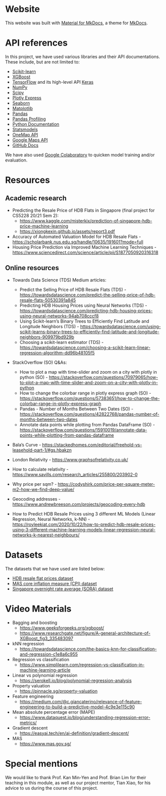 # Website
This website was built with [Material for MkDocs](https://squidfunk.github.io/mkdocs-material/), a theme for [MkDocs](https://www.mkdocs.org).

# API references
In this project, we have used various libraries and their API documentations. These include, but are not limited to:

* [Scikit-learn](https://scikit-learn.org/stable/modules/classes.html)
* [XGBoost](https://xgboost.readthedocs.io/en/stable/)
* [TensorFlow](https://www.tensorflow.org/) and its high-level API [Keras](https://keras.io/api/)
* [NumPy](https://numpy.org/doc/stable/)
* [Scipy](https://docs.scipy.org/doc/scipy/)
* [Plotly Express](https://plotly.com/python/plotly-express/)
* [Seaborn](https://seaborn.pydata.org/api.html)
* [Matplotlib](https://matplotlib.org/stable/index.html)
* [Pandas](https://pandas.pydata.org/docs/)
* [Pandas Profiling](https://pandas-profiling.ydata.ai/docs/master/index.html)
* [Python Documentation](https://docs.python.org/)
* [Statsmodels](https://www.statsmodels.org/stable/index.html)
* [OneMap API](https://www.onemap.gov.sg/docs/)
* [Google Maps API](https://developers.google.com/maps/documentation)
* [GitHub Docs](https://docs.github.com/en)

We have also used [Google Colaboratory](https://colab.research.google.com/) to quicken model training and/or evaluation.

# Resources

## Academic research
* Predicting the Resale Price of HDB Flats in Singapore (final project for CS5228 20/21 Sem 2):
    * <https://www.kaggle.com/misterkix/prediction-of-singapore-hdb-price-machine-learning> 
    * <https://xiongkexin.github.io/assets/report3.pdf>
* Accuracy of Automated Valuation Model for HDB Resale Flats - <https://scholarbank.nus.edu.sg/handle/10635/191601?mode=full>
* Housing Price Prediction via Improved Machine Learning Techniques - <https://www.sciencedirect.com/science/article/pii/S1877050920316318>

## Online resources
* Towards Data Science (TDS) Medium articles:
    * Predict the Selling Price of HDB Resale Flats (TDS) - <https://towardsdatascience.com/predict-the-selling-price-of-hdb-resale-flats-50530391a845>
    * Predicting HDB Housing Prices using Neural Networks (TDS) - <https://towardsdatascience.com/predicting-hdb-housing-prices-using-neural-networks-94ab708cccf8>
    * Using Scikit-learn’s Binary Trees to Efficiently Find Latitude and Longitude Neighbors (TDS) - <https://towardsdatascience.com/using-scikit-learns-binary-trees-to-efficiently-find-latitude-and-longitude-neighbors-909979bd929b>
    * Choosing a scikit-learn estimator (TDS) - <https://towardsdatascience.com/choosing-a-scikit-learn-linear-regression-algorithm-dd96b48105f5>

* StackOverflow (SO) Q&As:
    * How to plot a map with time-slider and zoom on a city with plotly in python (SO) - <https://stackoverflow.com/questions/70979065/how-to-plot-a-map-with-time-slider-and-zoom-on-a-city-with-plotly-in-python>
    * How to change the colorbar range in plotly express graph (SO) - <https://stackoverflow.com/questions/57383651/how-to-change-the-colorbar-range-in-plotly-express-graph>
    * Pandas - Number of Months Between Two Dates (SO) - <https://stackoverflow.com/questions/42822768/pandas-number-of-months-between-two-dates>
    * Annotate data points while plotting from Pandas DataFrame (SO) - <https://stackoverflow.com/questions/15910019/annotate-data-points-while-plotting-from-pandas-dataframe>
  
* Bala’s Curve - <https://stackedhomes.com/editorial/freehold-vs-leasehold-part-1/#gs.hbakzn>
* London Relativity - <https://www.graphsofrelativity.co.uk/>
* How to calculate relativity - <https://www.savills.com/research_articles/255800/203902-0>
* Why price per sqm? - <https://codyshirk.com/price-per-square-meter-m2-how-we-find-deep-value/>
* Geocoding addresses - <https://www.andrewbreeson.com/projects/geocoding-every-hdb>
* How to Predict HDB Resale Prices using 3 different ML Models (Linear Regression, Neural Networks, k-NN) - <https://royleekiat.com/2020/10/22/how-to-predict-hdb-resale-prices-using-3-different-machine-learning-models-linear-regression-neural-networks-k-nearest-neighbours/>

# Datasets
The datasets that we have used are listed below:

* [HDB resale flat prices dataset](https://data.gov.sg/dataset/resale-flat-prices)
* [MAS core inflation measure (CPI) dataset](https://tablebuilder.singstat.gov.sg/table/TS/M212882)
* [Singapore overnight rate average (SORA) dataset](https://eservices.mas.gov.sg/statistics/dir/DomesticInterestRates.aspx)

# Video Materials
* Bagging and boosting
    * <https://www.geeksforgeeks.org/xgboost/>
    * <https://www.researchgate.net/figure/A-general-architecture-of-XGBoost_fig3_335483097>
* kNN regression
    * <https://towardsdatascience.com/the-basics-knn-for-classification-and-regression-c1e8a6c955>
* Regression vs classification
    * <https://www.simplilearn.com/regression-vs-classification-in-machine-learning-article>
* Linear vs polynomial regression
    * <https://serokell.io/blog/polynomial-regression-analysis>
* Property valuation
    * <https://pinnacle.sg/property-valuation>
* Feature engineering
    * <https://medium.com/@c.giancaterino/relevance-of-feature-engineering-to-build-a-predictive-model-4c9e3e115c90>
* Mean absolute percentage error (MAPE)
    * <https://www.dataquest.io/blog/understanding-regression-error-metrics/>
* Gradient descent
    * <https://easyai.tech/en/ai-definition/gradient-descent/>
* MAS
    * <https://www.mas.gov.sg/>

# Special mentions
We would like to thank Prof. Kan Min-Yen and Prof. Brian Lim for their teaching in this module, as well as our project mentor, Tian Xiao, for his advice to us during the course of this project.